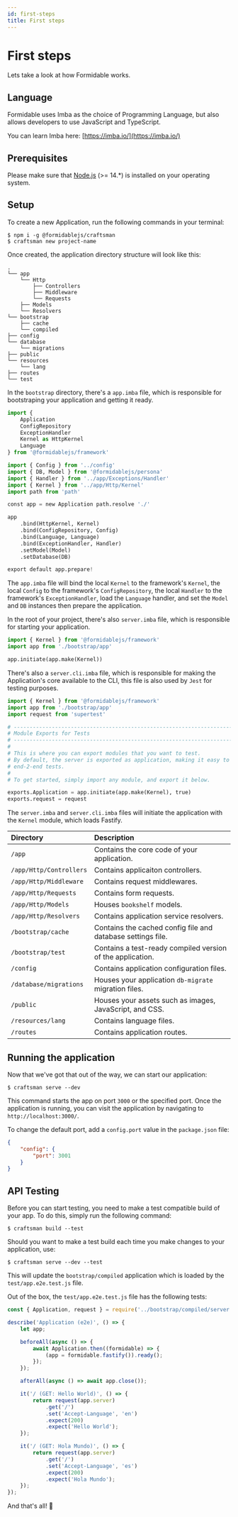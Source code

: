 ```yaml
---
id: first-steps
title: First steps
---
```


# First steps
Lets take a look at how Formidable works.

## Language
Formidable uses Imba as the choice of Programming Language, but also allows developers to use JavaScript and TypeScript.

You can learn Imba here: [https://imba.io/](https://imba.io/)

## Prerequisites
Please make sure that [Node.js](https://nodejs.org/) (>= 14.*) is installed on your operating system.

## Setup
To create a new Application, run the following commands in your terminal:

```
$ npm i -g @formidablejs/craftsman
$ craftsman new project-name
```

Once created, the application directory structure will look like this:

```text
.
└── app
    └── Http
        ├── Controllers
        ├── Middleware
        └── Requests
    ├── Models
    └── Resolvers
└── bootstrap
    ├── cache
    └── compiled
├── config
└── database
    └── migrations
├── public
└── resources
    └── lang
├── routes
└── test

```

In the `bootstrap` directory, there's a `app.imba` file, which is responsible for bootstraping your application and getting it ready.

```py
import {
	Application
	ConfigRepository
	ExceptionHandler
	Kernel as HttpKernel
	Language
} from '@formidablejs/framework'

import { Config } from '../config'
import { DB, Model } from '@formidablejs/persona'
import { Handler } from '../app/Exceptions/Handler'
import { Kernel } from '../app/Http/Kernel'
import path from 'path'

const app = new Application path.resolve './'

app
	.bind(HttpKernel, Kernel)
	.bind(ConfigRepository, Config)
	.bind(Language, Language)
	.bind(ExceptionHandler, Handler)
	.setModel(Model)
	.setDatabase(DB)

export default app.prepare!
```

The `app.imba` file will bind the local `Kernel` to the framework's `Kernel`, the local `Config` to the framework's `ConfigRepository`, the local `Handler` to the framework's `ExceptionHandler`, load the `Language` handler, and set the `Model` and `DB` instances then prepare the application. 

In the root of your project, there's also `server.imba` file, which is responsible for starting your application.

```py
import { Kernel } from '@formidablejs/framework'
import app from './bootstrap/app'

app.initiate(app.make(Kernel))
```

There's also a `server.cli.imba` file, which is responsible for making the Application's core available to the CLI, this file is also used by `Jest` for testing purposes.

```py
import { Kernel } from '@formidablejs/framework'
import app from './bootstrap/app'
import request from 'supertest'

# --------------------------------------------------------------------------
# Module Exports for Tests
# --------------------------------------------------------------------------
#
# This is where you can export modules that you want to test.
# By default, the server is exported as application, making it easy to run
# end-2-end tests.
#
# To get started, simply import any module, and export it below.

exports.Application = app.initiate(app.make(Kernel), true)
exports.request = request
```

The `server.imba` and `server.cli.imba` files will initiate the application with the `Kernel` module, which loads Fastify.

| Directory                | Description
|:-------------------------|:-------------
| `/app`                   | Contains the core code of your application.
| `/app/Http/Controllers`  | Contains applicaiton controllers.
| `/app/Http/Middleware`   | Contains request middlewares.
| `/app/Http/Requests`     | Contains form requests.
| `/app/Http/Models`       | Houses `bookshelf` models.
| `/app/Http/Resolvers`    | Contains application service resolvers.
| `/bootstrap/cache`       | Contains the cached config file and database settings file.
| `/bootstrap/test`        | Contains a test-ready compiled version of the application.
| `/config`                | Contains application configuration files.
| `/database/migrations`   | Houses your application `db-migrate` migration files.
| `/public`                | Houses your assets such as images, JavaScript, and CSS.
| `/resources/lang`        | Contains language files.
| `/routes`                | Contains application routes.

## Running the application
Now that we've got that out of the way, we can start our application:

```
$ craftsman serve --dev
```

This command starts the app on port `3000` or the specified port.
Once the application is running, you can visit the application by navigating to `http://localhost:3000/`.

To change the default port, add a `config.port` value in the `package.json` file:

```json
{
    "config": {
        "port": 3001
    }
}
```

## API Testing

Before you can start testing, you need to make a test compatible build of your app. To do this, simply run the following command:

```
$ craftsman build --test
```

Should you want to make a test build each time you make changes to your application, use:

```
$ craftsman serve --dev --test
```

This will update the `bootstrap/compiled` application which is loaded by the `test/app.e2e.test.js` file.

Out of the box, the `test/app.e2e.test.js` file has the following tests:

```js
const { Application, request } = require('../bootstrap/compiled/server.cli');

describe('Application (e2e)', () => {
	let app;

	beforeAll(async () => {
		await Application.then((formidable) => {
			(app = formidable.fastify()).ready();
		});
	});

	afterAll(async () => await app.close());

	it('/ (GET: Hello World)', () => {
		return request(app.server)
			.get('/')
			.set('Accept-Language', 'en')
			.expect(200)
			.expect('Hello World');
	});

	it('/ (GET: Hola Mundo)', () => {
		return request(app.server)
			.get('/')
			.set('Accept-Language', 'es')
			.expect(200)
			.expect('Hola Mundo');
	});
});
``` 

And that's all! 🎊
